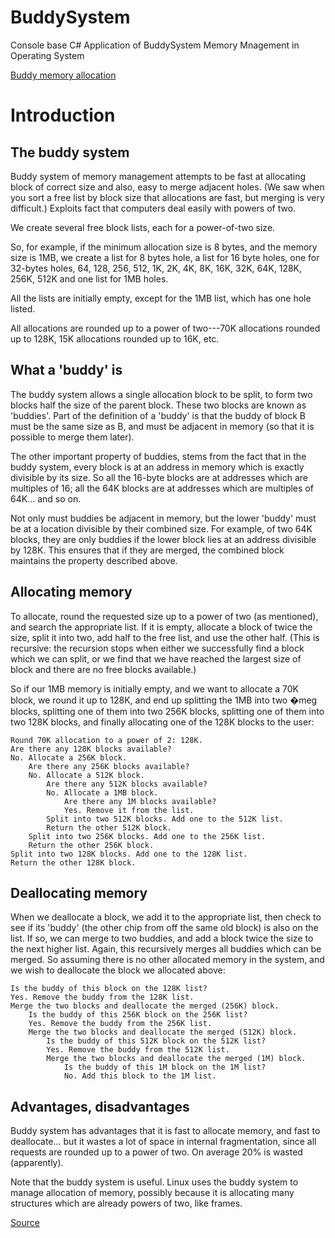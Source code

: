 # BuddySystem

Console base C# Application of BuddySystem Memory Mnagement in Operating System

[Buddy memory allocation](https://en.wikipedia.org/wiki/Buddy_memory_allocation)

# Introduction


## The buddy system

  Buddy system of memory management attempts to be fast at allocating block of correct size and also, easy to merge adjacent holes. (We saw when you sort a free list by block size that allocations are fast, but merging is very difficult.) Exploits fact that computers deal easily with powers of two.

  We create several free block lists, each for a power-of-two size.

  So, for example, if the minimum allocation size is 8 bytes, and the memory size is 1MB, we create a list for 8 bytes hole, a list for 16 byte holes, one for 32-bytes holes, 64, 128, 256, 512, 1K, 2K, 4K, 8K, 16K, 32K, 64K, 128K, 256K, 512K and one list for 1MB holes.

  All the lists are initially empty, except for the 1MB list, which has one hole listed.

  All allocations are rounded up to a power of two---70K allocations rounded up to 128K, 15K allocations rounded up to 16K, etc.

## What a 'buddy' is

  The buddy system allows a single allocation block to be split, to form two blocks half the size of the parent block. These two blocks are known as 'buddies'. Part of the definition of a 'buddy' is that the buddy of block B must be the same size as B, and must be adjacent in memory (so that it is possible to merge them later).

  The other important property of buddies, stems from the fact that in the buddy system, every block is at an address in memory which is exactly divisible by its size. So all the 16-byte blocks are at addresses which are multiples of 16; all the 64K blocks are at addresses which are multiples of 64K... and so on.

  Not only must buddies be adjacent in memory, but the lower 'buddy' must be at a location divisible by their combined size. For example, of two 64K blocks, they are only buddies if the lower block lies at an address divisible by 128K. This ensures that if they are merged, the combined block maintains the property described above.

## Allocating memory

  To allocate, round the requested size up to a power of two (as mentioned), and search the appropriate list. If it is empty, allocate a block of twice the size, split it into two, add half to the free list, and use the other half. (This is recursive: the recursion stops when either we successfully find a block which we can split, or we find that we have reached the largest size of block and there are no free blocks available.)

  So if our 1MB memory is initially empty, and we want to allocate a 70K block, we round it up to 128K, and end up splitting the 1MB into two �meg blocks, splitting one of them into two 256K blocks, splitting one of them into two 128K blocks, and finally allocating one of the 128K blocks to the user:

    Round 70K allocation to a power of 2: 128K.
    Are there any 128K blocks available?
    No. Allocate a 256K block.
        Are there any 256K blocks available?
        No. Allocate a 512K block.
            Are there any 512K blocks available?
            No. Allocate a 1MB block.
                Are there any 1M blocks available?
                Yes. Remove it from the list. 
            Split into two 512K blocks. Add one to the 512K list.
            Return the other 512K block. 
        Split into two 256K blocks. Add one to the 256K list.
        Return the other 256K block. 
    Split into two 128K blocks. Add one to the 128K list.
    Return the other 128K block. 

## Deallocating memory

  When we deallocate a block, we add it to the appropriate list, then check to see if its 'buddy' (the other chip from off the same old block) is also on the list. If so, we can merge to two buddies, and add a block twice the size to the next higher list. Again, this recursively merges all buddies which can be merged. So assuming there is no other allocated memory in the system, and we wish to deallocate the block we allocated above:

    Is the buddy of this block on the 128K list?
    Yes. Remove the buddy from the 128K list.
    Merge the two blocks and deallocate the merged (256K) block.
        Is the buddy of this 256K block on the 256K list?
        Yes. Remove the buddy from the 256K list.
        Merge the two blocks and deallocate the merged (512K) block.
            Is the buddy of this 512K block on the 512K list?
            Yes. Remove the buddy from the 512K list.
            Merge the two blocks and deallocate the merged (1M) block.
                Is the buddy of this 1M block on the 1M list?
                No. Add this block to the 1M list. 

## Advantages, disadvantages

  Buddy system has advantages that it is fast to allocate memory, and fast to deallocate... but it wastes a lot of space in internal fragmentation, since all requests are rounded up to a power of two. On average 20% is wasted (apparently).

  Note that the buddy system is useful. Linux uses the buddy system to manage allocation of memory, possibly because it is allocating many structures which are already powers of two, like frames.
  
  [Source](http://dysphoria.net/OperatingSystems1/4_allocation_buddy_system.html)
